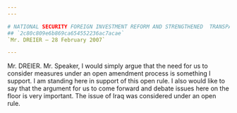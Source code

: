 ```yaml
---
---

# NATIONAL SECURITY FOREIGN INVESTMENT REFORM AND STRENGTHENED  TRANSPARENCY ACT OF 2007
## `2c80c809e6b869ca654552236ac7acae`
`Mr. DREIER — 28 February 2007`

---
```



Mr. DREIER. Mr. Speaker, I would simply argue that the need for us to 
consider measures under an open amendment process is something I 
support. I am standing here in support of this open rule. I also would 
like to say that the argument for us to come forward and debate issues 
here on the floor is very important. The issue of Iraq was considered 
under an open rule.
